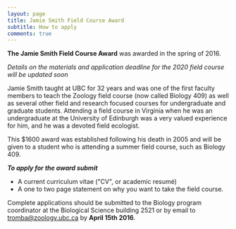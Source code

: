 ```yaml
---
layout: page
title: Jamie Smith Field Course Award
subtitle: How to apply
comments: true
---
```


**The Jamie Smith Field Course Award** was awarded in the spring of 2016.  

*Details on the materials and application deadline for the 2020 field course will be updated soon*

Jamie Smith taught at UBC for 32 years and was one of the first faculty members to teach the Zoology field course (now called Biology 409) as well as several other field and research focused courses for undergraduate and graduate students. Attending a field course in Virginia when he was an undergraduate at the University of Edinburgh was a very valued experience for him, and he was a devoted field ecologist.

This $1600 award was established following his death in 2005 and will be given to a student who is attending a summer field course, such as Biology 409.

_**To apply for the award submit**_

* A current curriculum vitae ("CV", or academic resumé)
* A one to two page statement on why you want to take the field course.

Complete applications should be submitted to the Biology program coordinator at the Biological Science building 2521 or by email to tromba@zoology.ubc.ca by **April 15th 2016**. 
